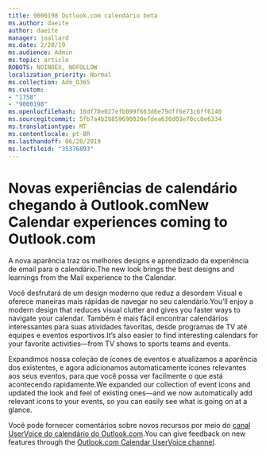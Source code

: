 ```yaml
---
title: 9000198 Outlook.com calendário beta
ms.author: daeite
author: daeite
manager: joallard
ms.date: 2/28/19
ms.audience: Admin
ms.topic: article
ROBOTS: NOINDEX, NOFOLLOW
localization_priority: Normal
ms.collection: Adm_O365
ms.custom:
- "1758"
- "9000198"
ms.openlocfilehash: 10df70e027efb099f663d6e79dff6e73c6ff6140
ms.sourcegitcommit: 5fb7a4b28859690020efdea630d03e70cc0e6334
ms.translationtype: MT
ms.contentlocale: pt-BR
ms.lasthandoff: 06/28/2019
ms.locfileid: "35376893"
---
```

# <a name="new-calendar-experiences-coming-to-outlookcom"></a><span data-ttu-id="a64cf-102">Novas experiências de calendário chegando à Outlook.com</span><span class="sxs-lookup"><span data-stu-id="a64cf-102">New Calendar experiences coming to Outlook.com</span></span>

<span data-ttu-id="a64cf-103">A nova aparência traz os melhores designs e aprendizado da experiência de email para o calendário.</span><span class="sxs-lookup"><span data-stu-id="a64cf-103">The new look brings the best designs and learnings from the Mail experience to the Calendar.</span></span>

<span data-ttu-id="a64cf-104">Você desfrutará de um design moderno que reduz a desordem Visual e oferece maneiras mais rápidas de navegar no seu calendário.</span><span class="sxs-lookup"><span data-stu-id="a64cf-104">You’ll enjoy a modern design that reduces visual clutter and gives you faster ways to navigate your calendar.</span></span> <span data-ttu-id="a64cf-105">Também é mais fácil encontrar calendários interessantes para suas atividades favoritas, desde programas de TV até equipes e eventos esportivos.</span><span class="sxs-lookup"><span data-stu-id="a64cf-105">It’s also easier to find interesting calendars for your favorite activities—from TV shows to sports teams and events.</span></span>

<span data-ttu-id="a64cf-106">Expandimos nossa coleção de ícones de eventos e atualizamos a aparência dos existentes, e agora adicionamos automaticamente ícones relevantes aos seus eventos, para que você possa ver facilmente o que está acontecendo rapidamente.</span><span class="sxs-lookup"><span data-stu-id="a64cf-106">We expanded our collection of event icons and updated the look and feel of existing ones—and we now automatically add relevant icons to your events, so you can easily see what is going on at a glance.</span></span>

<span data-ttu-id="a64cf-107">Você pode fornecer comentários sobre novos recursos por meio do [canal UserVoice do calendário do Outlook.com](https://outlook.uservoice.com/forums/601444-new-experiences-in-outlook-com?category_id=209197).</span><span class="sxs-lookup"><span data-stu-id="a64cf-107">You can give feedback on new features through the [Outlook.com Calendar UserVoice channel](https://outlook.uservoice.com/forums/601444-new-experiences-in-outlook-com?category_id=209197).</span></span>